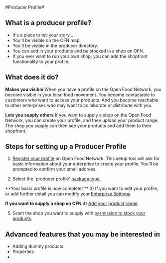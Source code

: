 #Producer Profile# 

## What is a producer profile?
- It's a place to tell your story...
- You'll be visible on the OFN map.
- You'll be visible in the producer directory.
- You can add in your products and be stocked in a shop on OFN.
- If you ever want to run your own shop, you can add the shopfront functionality to your profile.

## What does it do?
**Makes you visible**
When you have a profile on the Open Food Network, you become visible in your local food movement. You become contactable to customers who want to access your products. And you become reachable to other enterprises who may want to collaborate or distribute with you.

**Lets you supply others**
If you want to supply a shop on the Open Food Network, you can create your profile, and then upload your product range. The shop you supply can then see your products and add them to their shopfront.

## Steps for setting up a Producer Profile

1) [Register your profile](/create-an-account.md) on Open Food Network. This setup tool will ask for basic information about your enterprise to create your profile. You'll be prompted to confirm your email address.

2) Select the 'producer profile' [package type](/hub-profile-types.md).

**Your basic profile is now complete!
**
3) If you want to edit your profile, or add further detail you can modify your [Enterprise Settings](/your-profile.md).

**If you want to supply a shop on OFN**
4) [Add your product range](/products.md).

5) Grant the shop you want to supply with [permission to stock your products](/enterprise-to-enterprise-permissions-e2es.md).

## Advanced features that you may be interested in
- Adding dummy products.
- Properties
- 
